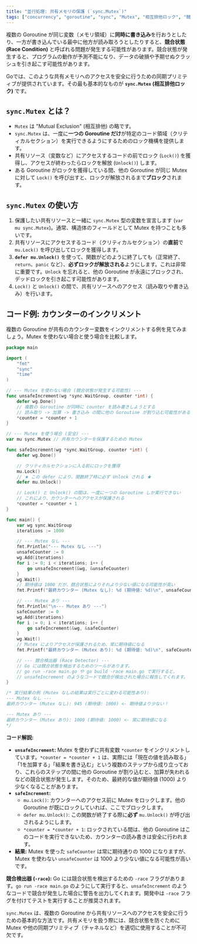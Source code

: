 ```yaml
---
title: "並行処理: 共有メモリの保護 (`sync.Mutex`)"
tags: ["concurrency", "goroutine", "sync", "Mutex", "相互排他ロック", "競合状態", "Race Condition", "Lock", "Unlock", "defer"]
---
```


複数の Goroutine が同じ変数（メモリ領域）に**同時に書き込み**を行おうとしたり、一方が書き込んでいる最中に他方が読み取ろうとしたりすると、**競合状態 (Race Condition)** と呼ばれる問題が発生する可能性があります。競合状態が発生すると、プログラムの動作が予測不能になり、データの破損や予期せぬクラッシュを引き起こす可能性があります。

Goでは、このような共有メモリへのアクセスを安全に行うための同期プリミティブが提供されています。その最も基本的なものが **`sync.Mutex` (相互排他ロック)** です。

## `sync.Mutex` とは？

*   `Mutex` は "Mutual Exclusion" (相互排他) の略です。
*   `sync.Mutex` は、一度に**一つの Goroutine だけ**が特定のコード領域（クリティカルセクション）を実行できるようにするためのロック機構を提供します。
*   共有リソース（変数など）にアクセスするコードの前でロック (`Lock()`) を獲得し、アクセスが終わったらロックを解放 (`Unlock()`) します。
*   ある Goroutine がロックを獲得している間、他の Goroutine が同じ Mutex に対して `Lock()` を呼び出すと、ロックが解放されるまで**ブロック**されます。

## `sync.Mutex` の使い方

1.  保護したい共有リソースと一緒に `sync.Mutex` 型の変数を宣言します (`var mu sync.Mutex`)。通常、構造体のフィールドとして Mutex を持つことも多いです。
2.  共有リソースにアクセスするコード（クリティカルセクション）の**直前**で `mu.Lock()` を呼び出してロックを獲得します。
3.  **`defer mu.Unlock()`** を使って、関数がどのように終了しても（正常終了、`return`、`panic` など）、**必ずロックが解放される**ようにします。これは非常に重要です。`Unlock` を忘れると、他の Goroutine が永遠にブロックされ、デッドロックを引き起こす可能性があります。
4.  `Lock()` と `Unlock()` の間で、共有リソースへのアクセス（読み取りや書き込み）を行います。

## コード例: カウンターのインクリメント

複数の Goroutine が共有のカウンター変数をインクリメントする例を見てみましょう。Mutex を使わない場合と使う場合を比較します。

```go title="Mutex による競合状態の防止"
package main

import (
	"fmt"
	"sync"
	"time"
)

// --- Mutex を使わない場合 (競合状態が発生する可能性) ---
func unsafeIncrement(wg *sync.WaitGroup, counter *int) {
	defer wg.Done()
	// 複数の Goroutine が同時に counter を読み書きしようとする
	// 読み取り -> 加算 -> 書き込み の間に他の Goroutine が割り込む可能性がある
	*counter = *counter + 1
}

// --- Mutex を使う場合 (安全) ---
var mu sync.Mutex // 共有カウンターを保護するための Mutex

func safeIncrement(wg *sync.WaitGroup, counter *int) {
	defer wg.Done()

	// クリティカルセクションに入る前にロックを獲得
	mu.Lock()
	// ★ この defer により、関数終了時に必ず Unlock される ★
	defer mu.Unlock()

	// Lock() と Unlock() の間は、一度に一つの Goroutine しか実行できない
	// これにより、カウンターへのアクセスが保護される
	*counter = *counter + 1
}

func main() {
	var wg sync.WaitGroup
	iterations := 1000

	// --- Mutex なし ---
	fmt.Println("--- Mutex なし ---")
	unsafeCounter := 0
	wg.Add(iterations)
	for i := 0; i < iterations; i++ {
		go unsafeIncrement(&wg, &unsafeCounter)
	}
	wg.Wait()
	// 期待値は 1000 だが、競合状態によりそれより少ない値になる可能性が高い
	fmt.Printf("最終カウンター (Mutex なし): %d (期待値: %d)\n", unsafeCounter, iterations)

	// --- Mutex あり ---
	fmt.Println("\n--- Mutex あり ---")
	safeCounter := 0
	wg.Add(iterations)
	for i := 0; i < iterations; i++ {
		go safeIncrement(&wg, &safeCounter)
	}
	wg.Wait()
	// Mutex によりアクセスが保護されるため、常に期待値になる
	fmt.Printf("最終カウンター (Mutex あり): %d (期待値: %d)\n", safeCounter, iterations)

	// --- 競合検出器 (Race Detector) ---
	// Go には競合状態を検出するためのツールがあります。
	// go run -race main.go や go build -race main.go で実行すると、
	// unsafeIncrement のようなコードで競合が検出された場合に報告してくれます。
}

/* 実行結果の例 (Mutex なしの結果は実行ごとに変わる可能性あり):
--- Mutex なし ---
最終カウンター (Mutex なし): 945 (期待値: 1000) <- 期待値より少ない！

--- Mutex あり ---
最終カウンター (Mutex あり): 1000 (期待値: 1000) <- 常に期待値になる
*/
```

**コード解説:**

*   **`unsafeIncrement`:** Mutex を使わずに共有変数 `*counter` をインクリメントしています。`*counter = *counter + 1` は、実際には「現在の値を読み取る」「1を加算する」「結果を書き込む」という複数のステップから成り立っており、これらのステップの間に他の Goroutine が割り込むと、加算が失われるなどの競合状態が発生します。そのため、最終的な値が期待値 (1000) より少なくなることがあります。
*   **`safeIncrement`:**
    *   `mu.Lock()`: カウンターへのアクセス前に Mutex をロックします。他の Goroutine が既にロックしていれば、ここでブロックします。
    *   `defer mu.Unlock()`: この関数が終了する際に**必ず** `mu.Unlock()` が呼び出されるようにします。
    *   `*counter = *counter + 1`: ロックされている間は、他の Goroutine はこのコードを実行できないため、カウンターの読み書きは安全に行われます。
*   **結果:** Mutex を使った `safeCounter` は常に期待通りの 1000 になりますが、Mutex を使わない `unsafeCounter` は 1000 より少ない値になる可能性が高いです。

**競合検出器 (`-race`):** Go には競合状態を検出するための `-race` フラグがあります。`go run -race main.go` のようにして実行すると、`unsafeIncrement` のようなコードで競合が発生した場合に警告を出力してくれます。開発中は `-race` フラグを付けてテストを実行することが推奨されます。

`sync.Mutex` は、複数の Goroutine から共有リソースへのアクセスを安全に行うための基本的な方法です。共有メモリを扱う際には、競合状態を防ぐために Mutex や他の同期プリミティブ（チャネルなど）を適切に使用することが不可欠です。